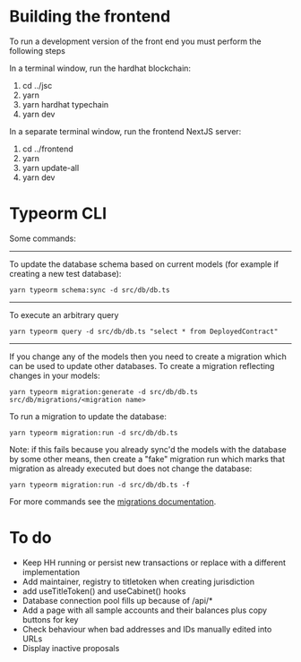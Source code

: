 # Building the frontend
To run a development version of the front end you must perform the following steps

In a terminal window, run the hardhat blockchain:

1. cd ../jsc
2. yarn
4. yarn hardhat typechain
5. yarn dev

In a separate terminal window, run the frontend NextJS server:

1. cd ../frontend
2. yarn
3. yarn update-all
4. yarn dev

# Typeorm CLI

Some commands:

---
To update the database schema based on current models (for example if creating a new test database):
```
yarn typeorm schema:sync -d src/db/db.ts
```

---
To execute an arbitrary query
```
yarn typeorm query -d src/db/db.ts "select * from DeployedContract"
```

---
If you change any of the models then you need to create a migration which can be used to update other databases. To create a migration reflecting changes in your models:
```
yarn typeorm migration:generate -d src/db/db.ts src/db/migrations/<migration name>
```

To run a migration to update the database:
```
yarn typeorm migration:run -d src/db/db.ts
```

Note: if this fails because you already sync'd the models with the database by some other means, then create a "fake" migration run which marks that migration as already executed but does not change the database:
```
yarn typeorm migration:run -d src/db/db.ts -f
```

For more commands see the [migrations documentation](https://typeorm.io/migrations).

# To do

- Keep HH running or persist new transactions or replace with a different implementation
- Add maintainer, registry to titletoken when creating jurisdiction
- add useTitleToken() and useCabinet() hooks
- Database connection pool fills up because of /api/*
- Add a page with all sample accounts and their balances plus copy buttons for key
- Check behaviour when bad addresses and IDs manually edited into URLs
- Display inactive proposals
